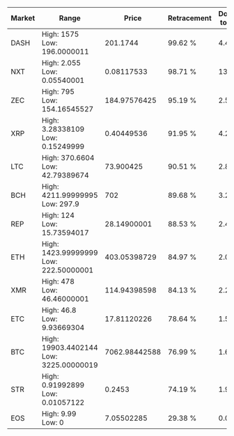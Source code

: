 | Market | Range | Price| Retracement | Doubles to 50% |
| --- | --- | --- | --- | --- |
| DASH | High: 1575<br />Low: 196.0000011 | 201.1744 | 99.62 % | 4.40 |
| NXT | High: 2.055<br />Low: 0.05540001 | 0.08117533 | 98.71 % | 13.00 |
| ZEC | High: 795<br />Low: 154.16545527 | 184.97576425 | 95.19 % | 2.57 |
| XRP | High: 3.28338109<br />Low: 0.15249999 | 0.40449536 | 91.95 % | 4.25 |
| LTC | High: 370.6604<br />Low: 42.79389674 | 73.900425 | 90.51 % | 2.80 |
| BCH | High: 4211.99999995<br />Low: 297.9 | 702 | 89.68 % | 3.21 |
| REP | High: 124<br />Low: 15.73594017 | 28.14900001 | 88.53 % | 2.48 |
| ETH | High: 1423.99999999<br />Low: 222.50000001 | 403.05398729 | 84.97 % | 2.04 |
| XMR | High: 478<br />Low: 46.46000001 | 114.94398598 | 84.13 % | 2.28 |
| ETC | High: 46.8<br />Low: 9.93669304 | 17.81120226 | 78.64 % | 1.59 |
| BTC | High: 19903.4402144<br />Low: 3225.00000019 | 7062.98442588 | 76.99 % | 1.64 |
| STR | High: 0.91992899<br />Low: 0.01057122 | 0.2453 | 74.19 % | 1.90 |
| EOS | High: 9.99<br />Low: 0 | 7.05502285 | 29.38 % | 0.00 |
